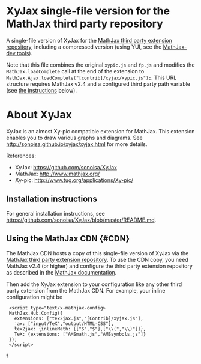 # XyJax single-file version for the MathJax third party repository


A single-file version of XyJax for the [MathJax third party extension repository](https://github.com/mathjax/MathJax-third-party-extensions), including a compressed version (using YUI, see the [MathJax-dev tools](https://github.com/mathjax/mathjax-dev)).

Note that this file combines the original `xypic.js` and `fp.js` and modifies the `MathJax.loadComplete` call at the end of the extension to `MathJax.Ajax.loadComplete("[contrib]/xyjax/xypic.js");`. This URL structure requires MathJax v2.4 and a configured third party path variable (see [the instructions](#CDN) below).
        

# About XyJax

XyJax is an almost Xy-pic compatible extension for MathJax. This extension enables you to draw various graphs and diagrams. See http://sonoisa.github.io/xyjax/xyjax.html for more details. 

References:

- XyJax: https://github.com/sonoisa/XyJax
- MathJax: http://www.mathjax.org/
- Xy-pic: http://www.tug.org/applications/Xy-pic/


## Installation instructions

For general installation instructions, see https://github.com/sonoisa/XyJax/blob/master/README.md.

## Using the MathJax CDN {#CDN}

The MathJax CDN hosts a copy of this single-file version of XyJax via the [MathJax third party extension repository](https://github.com/mathjax/MathJax-third-party-extensions). To use the CDN copy, you need MathJax v2.4 (or higher) and configure the third party extension repository as described in the [MathJax documentation](http://docs.mathjax.org/). 

Then add the XyJax extension to your configuration like any other third party extension from the MathJax CDN. For example, your inline configuration might be

     <script type="text/x-mathjax-config>
     MathJax.Hub.Config({
       extensions: ["tex2jax.js","[Contrib]/xyjax.js"],
       jax: ["input/TeX","output/HTML-CSS"],
       tex2jax: {inlineMath: [["$","$"],["\\(","\\)"]]},
       TeX: {extensions: ["AMSmath.js","AMSsymbols.js"]}
     });
     </script>
f